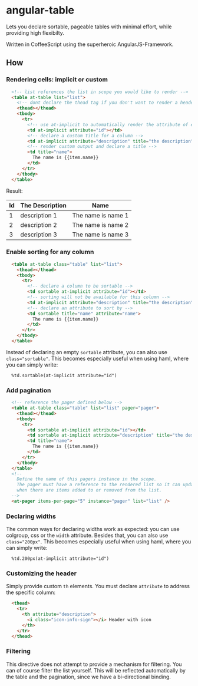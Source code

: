 # angular-table

Lets you declare sortable, pageable tables with minimal effort, while providing high flexibilty.

Written in CoffeeScript using the superheroic AngularJS-Framework.

## How

### Rendering cells: implicit or custom

```html
  <!-- list references the list in scope you would like to render -->
  <table at-table list="list">
    <!-- dont declare the thead tag if you don't want to render a header -->
    <thead></thead>
    <tbody>
      <tr>
        <!-- use at-implicit to automatically render the attribute of each item in the list -->
        <td at-implicit attribute="id"></td>
        <!-- declare a custom title for a column -->
        <td at-implicit attribute="description" title="the description"></td>
        <!-- render custom output and declare a title -->
        <td title="name">
          The name is {{item.name}}
        </td>
      </tr>
    </tbody>
  </table>
```

Result:

<table>
  <thead>
    <tr>
      <th>Id</th>
      <th>The Description</th>
      <th>Name</th>
    </tr>
  </thead>
  <tbody>
    <tr>
      <td>1</td>
      <td>description 1</td>
      <td>The name is name 1</td>
    </tr>
    <tr>
      <td>2</td>
      <td>description 2</td>
      <td>The name is name 2</td>
    </tr>
    <tr>
      <td>3</td>
      <td>description 3</td>
      <td>The name is name 3</td>
    </tr>
  </tbody>
</table>

### Enable sorting for any column

```html
  <table at-table class="table" list="list">
    <thead></thead>
    <tbody>
      <tr>
        <!-- declare a column to be sortable -->
        <td sortable at-implicit attribute="id"></td>
        <!-- sorting will not be available for this column -->
        <td at-implicit attribute="description" title="the description"></td>
        <!-- declare an attribute to sort by -->
        <td sortable title="name" attribute="name">
          The name is {{item.name}}
        </td>
      </tr>
    </tbody>
  </table>
```

Instead of declaring an empty `sortable` attribute, you can also use `class="sortable"`. This becomes
especially useful when using haml, where you can simply write:

```haml
  %td.sortable(at-implicit attribute="id")
```

### Add pagination

```html
  <!-- reference the pager defined below -->
  <table at-table class="table" list="list" pager="pager">
    <thead></thead>
    <tbody>
      <tr>
        <td sortable at-implicit attribute="id"></td>
        <td sortable at-implicit attribute="description" title="the description"></td>
        <td title="name">
          The name is {{item.name}}
        </td>
      </tr>
    </tbody>
  </table>
  <!--
    Define the name of this pagers instance in the scope.
    The pager must have a reference to the rendered list so it can update itself
    when there are items added to or removed from the list.
  -->
  <at-pager items-per-page="5" instance="pager" list="list" />

```

### Declaring widths

The common ways for declaring widths work as expected: you can use colgroup, css or the `width` attribute.
Besides that, you can also use `class="200px"`. This becomes especially useful when using haml, where you can
simply write:

```haml
  %td.200px(at-implicit attribute="id")
```

### Customizing the header

Simply provide custom `th` elements. You must declare `attribute` to address the specific column:

```html
  <thead>
    <tr>
      <th attribute="description">
        <i class="icon-info-sign"></i> Header with icon
      </th>
    </tr>
  </thead>
```

### Filtering

This directive does not attempt to provide a mechanism for filtering. You can of course filter
the list yourself. This will be reflected automatically by the table and the pagination, since
we have a bi-directional binding.
